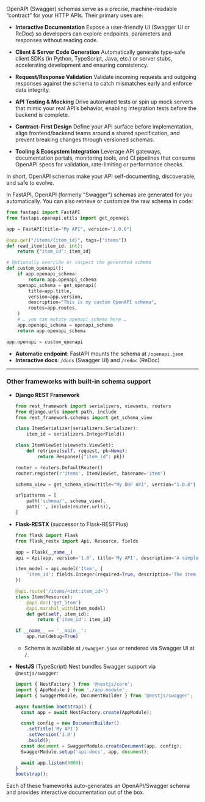 OpenAPI (Swagger) schemas serve as a precise, machine-readable “contract” for your HTTP APIs. Their primary uses are:

* **Interactive Documentation**
  Expose a user-friendly UI (Swagger UI or ReDoc) so developers can explore endpoints, parameters and responses without reading code.

* **Client & Server Code Generation**
  Automatically generate type-safe client SDKs (in Python, TypeScript, Java, etc.) or server stubs, accelerating development and ensuring consistency.

* **Request/Response Validation**
  Validate incoming requests and outgoing responses against the schema to catch mismatches early and enforce data integrity.

* **API Testing & Mocking**
  Drive automated tests or spin up mock servers that mimic your real API’s behavior, enabling integration tests before the backend is complete.

* **Contract-First Design**
  Define your API surface before implementation, align frontend/backend teams around a shared specification, and prevent breaking changes through versioned schemas.

* **Tooling & Ecosystem Integration**
  Leverage API gateways, documentation portals, monitoring tools, and CI pipelines that consume OpenAPI specs for validation, rate-limiting or performance checks.

In short, OpenAPI schemas make your API self-documenting, discoverable, and safe to evolve.


In FastAPI, OpenAPI (formerly “Swagger”) schemas are generated for you automatically. You can also retrieve or customize the raw schema in code:

```python
from fastapi import FastAPI
from fastapi.openapi.utils import get_openapi

app = FastAPI(title="My API", version="1.0.0")

@app.get("/items/{item_id}", tags=["items"])
def read_item(item_id: int):
    return {"item_id": item_id}

# Optionally override or inspect the generated schema
def custom_openapi():
    if app.openapi_schema:
        return app.openapi_schema
    openapi_schema = get_openapi(
        title=app.title,
        version=app.version,
        description="This is my custom OpenAPI schema",
        routes=app.routes,
    )
    # … you can mutate openapi_schema here …
    app.openapi_schema = openapi_schema
    return app.openapi_schema

app.openapi = custom_openapi
```

* **Automatic endpoint**: FastAPI mounts the schema at `/openapi.json`
* **Interactive docs**: `/docs` (Swagger UI) and `/redoc` (ReDoc)

---

### Other frameworks with built-in schema support

* **Django REST Framework**

  ```python
  from rest_framework import serializers, viewsets, routers
  from django.urls import path, include
  from rest_framework.schemas import get_schema_view

  class ItemSerializer(serializers.Serializer):
      item_id = serializers.IntegerField()

  class ItemViewSet(viewsets.ViewSet):
      def retrieve(self, request, pk=None):
          return Response({"item_id": pk})

  router = routers.DefaultRouter()
  router.register(r'items', ItemViewSet, basename='item')

  schema_view = get_schema_view(title="My DRF API", version="1.0.0")

  urlpatterns = [
      path('schema/', schema_view),
      path('', include(router.urls)),
  ]
  ```

* **Flask-RESTX** (successor to Flask-RESTPlus)

  ```python
  from flask import Flask
  from flask_restx import Api, Resource, fields

  app = Flask(__name__)
  api = Api(app, version='1.0', title='My API', description='A simple API')

  item_model = api.model('Item', {
      'item_id': fields.Integer(required=True, description='The item identifier'),
  })

  @api.route('/items/<int:item_id>')
  class Item(Resource):
      @api.doc('get_item')
      @api.marshal_with(item_model)
      def get(self, item_id):
          return {'item_id': item_id}

  if __name__ == '__main__':
      app.run(debug=True)
  ```

  * Schema is available at `/swagger.json` or rendered via Swagger UI at `/`.

* **NestJS** (TypeScript)
  Nest bundles Swagger support via `@nestjs/swagger`:

  ```ts
  import { NestFactory } from '@nestjs/core';
  import { AppModule } from './app.module';
  import { SwaggerModule, DocumentBuilder } from '@nestjs/swagger';

  async function bootstrap() {
    const app = await NestFactory.create(AppModule);

    const config = new DocumentBuilder()
      .setTitle('My API')
      .setVersion('1.0')
      .build();
    const document = SwaggerModule.createDocument(app, config);
    SwaggerModule.setup('api-docs', app, document);

    await app.listen(3000);
  }
  bootstrap();
  ```

Each of these frameworks auto-generates an OpenAPI/Swagger schema and provides interactive documentation out of the box.
